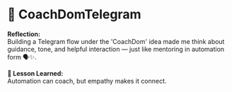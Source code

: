# 💬 CoachDomTelegram

**Reflection:**  
Building a Telegram flow under the 'CoachDom' idea made me think about guidance, tone, and helpful interaction — just like mentoring in automation form 🗣️✨.

**💭 Lesson Learned:**  
Automation can coach, but empathy makes it connect.
